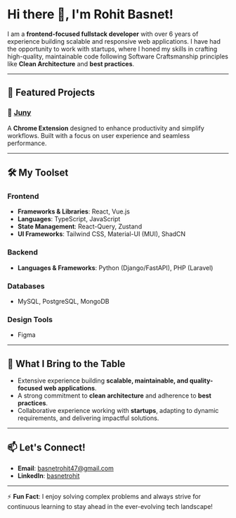 

 # Hi there 👋, I'm Rohit Basnet!

I am a **frontend-focused fullstack developer** with over 6 years of experience building scalable and responsive web applications. I have had the opportunity to work with startups, where I honed my skills in crafting high-quality, maintainable code following Software Craftsmanship principles like **Clean Architecture** and **best practices**.

---

## 🚀 Featured Projects

### 🌟 [Juny](https://chromewebstore.google.com/detail/juny/nogdffjcfolhbeemcidennefecbcekfo)
A **Chrome Extension** designed to enhance productivity and simplify workflows. Built with a focus on user experience and seamless performance.


---

## 🛠 My Toolset

### Frontend
- **Frameworks & Libraries**: React, Vue.js
- **Languages**: TypeScript, JavaScript
- **State Management**: React-Query, Zustand
- **UI Frameworks**: Tailwind CSS, Material-UI (MUI), ShadCN

### Backend
- **Languages & Frameworks**: Python (Django/FastAPI), PHP (Laravel)

### Databases
- MySQL, PostgreSQL, MongoDB

### Design Tools
- Figma

---

## 🌱 What I Bring to the Table
- Extensive experience building **scalable, maintainable, and quality-focused web applications**.
- A strong commitment to **clean architecture** and adherence to **best practices**.
- Collaborative experience working with **startups**, adapting to dynamic requirements, and delivering impactful solutions.

---

## 📫 Let's Connect!
- **Email**: [basnetrohit47@gmail.com](mailto:basnetrohit47@gmail.com)
- **LinkedIn**: [basnetrohit](https://www.linkedin.com/in/basnetrohit/)

---

⚡ **Fun Fact**: I enjoy solving complex problems and always strive for continuous learning to stay ahead in the ever-evolving tech landscape!
